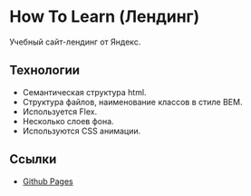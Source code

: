 # How To Learn (Лендинг)

Учебный сайт-лендинг от Яндекс.

## Технологии

- Семантическая структура html.
- Структура файлов, наименование классов в стиле BEM.
- Используется Flex.
- Несколько слоев фона.
- Используются CSS анимации.

## Ссылки

- [Github Pages](https://oleg-kuzmin.github.io/how-to-learn)
